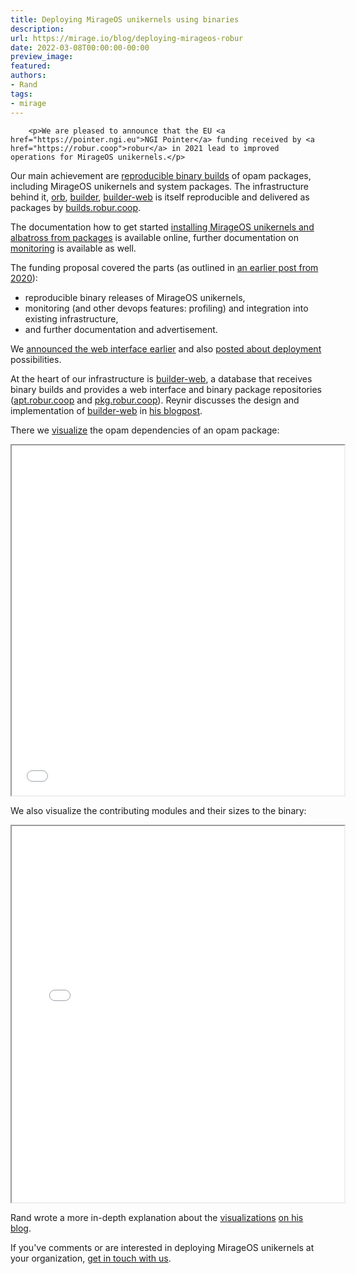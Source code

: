 ```yaml
---
title: Deploying MirageOS unikernels using binaries
description:
url: https://mirage.io/blog/deploying-mirageos-robur
date: 2022-03-08T00:00:00-00:00
preview_image:
featured:
authors:
- Rand
tags:
- mirage
---
```



        <p>We are pleased to announce that the EU <a href="https://pointer.ngi.eu">NGI Pointer</a> funding received by <a href="https://robur.coop">robur</a> in 2021 lead to improved operations for MirageOS unikernels.</p>
<p>Our main achievement are <a href="https://builds.robur.coop">reproducible binary builds</a> of opam packages, including MirageOS unikernels and system packages. The infrastructure behind it, <a href="https://github.com/roburio/orb">orb</a>, <a href="https://github.com/roburio/builder">builder</a>, <a href="https://github.com/roburio/builder-web">builder-web</a> is itself reproducible and delivered as packages by <a href="https://builds.robur.coop">builds.robur.coop</a>.</p>
<p>The documentation how to get started <a href="https://robur.coop/Projects/Reproducible_builds">installing MirageOS unikernels and albatross from packages</a> is available online, further documentation on <a href="https://hannes.robur.coop/Posts/Monitoring">monitoring</a> is available as well.</p>
<p>The funding proposal covered the parts (as outlined in <a href="https://hannes.robur.coop/Posts/NGI">an earlier post from 2020</a>):</p>
<ul>
<li>reproducible binary releases of MirageOS unikernels,
</li>
<li>monitoring (and other devops features: profiling) and integration into existing infrastructure,
</li>
<li>and further documentation and advertisement.
</li>
</ul>
<p>We <a href="https://discuss.ocaml.org/t/ann-robur-reproducible-builds/8827">announced the web interface earlier</a> and also <a href="https://hannes.robur.coop/Posts/Deploy">posted about deployment</a> possibilities.</p>
<p>At the heart of our infrastructure is <a href="https://github.com/roburio/builder-web">builder-web</a>, a database that receives binary builds and provides a web interface and binary package repositories (<a href="https://apt.robur.coop">apt.robur.coop</a> and <a href="https://pkg.robur.coop">pkg.robur.coop</a>). Reynir discusses the design and implementation of <a href="https://github.com/roburio/builder-web">builder-web</a> in <a href="https://reyn.ir/posts/2022-03-08-builder-web.html">his blogpost</a>.</p>
<p>There we <a href="https://builds.robur.coop/job/tlstunnel/build/7f0afdeb-0a52-4de1-b96f-00f654ce9249/">visualize</a> the opam dependencies of an opam package:</p>
<iframe src="../graphics/tlstunnel-deps.html" title="Opam dependencies" style="width: 45em; height: 45.4em; max-width: 100%; max-height: 49vw; min-width: 38em; min-height: 40em;"></iframe>
<p>We also visualize the contributing modules and their sizes to the binary:</p>
<iframe src="../graphics/tlstunnel-treemap.html" title="Binary dissection" style="width: 46em; height: 48.4em; max-width: 100%; max-height: 52vw; min-width: 38em; min-height: 43em;"></iframe>
<p>Rand wrote a more in-depth explanation about the <a href="https://builds.robur.coop/job/tlstunnel/build/7f0afdeb-0a52-4de1-b96f-00f654ce9249/">visualizations</a> <a href="https://r7p5.earth/blog/2022-3-7/Builder-web%20visualizations%20at%20Robur">on his blog</a>.</p>
<p>If you've comments or are interested in deploying MirageOS unikernels at your organization, <a href="https://robur.coop/Contact">get in touch with us</a>.</p>

      
